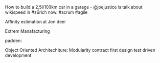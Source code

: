 <span style="color:#000ff;">How to build a 2,5l/100km car in a garage - @joejustice is talk about wikispeed in #zürich now. #scrum #agile</span>

<span style="color:#000ff;">Affinity estimation at Jon deer</span>

<span style="color:#000ff;">Extrem Manafacturing</span>

<span style="color:#000ff;">padden:</span>

<span style="color:#000ff;">Object Oriented Architechiture: Modularity</span>
<span style="color:#000ff;">contract first design</span>
<span style="color:#000ff;">test driven development</span>